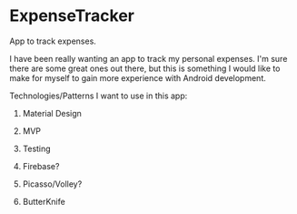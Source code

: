 # ExpenseTracker
App to track expenses.

I have been really wanting an app to track my personal expenses. I'm sure there are some great ones out there, but this is something I would like to make for myself to gain more experience with Android development.

Technologies/Patterns I want to use in this app:
1. Material Design

2. MVP

3. Testing

4. Firebase?

5. Picasso/Volley?

6. ButterKnife
